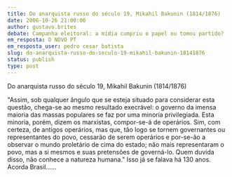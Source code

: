 ```yaml
---
title: Do anarquista russo do século 19, Mikahil Bakunin (1814/1876)
date: 2006-10-26 21:00:00
author: gustavo.brites
debate: Campanha eleitoral: a mídia cumpriu o papel ou tomou partido?
em_resposta: O NOVO PT
em_resposta_user: pedro cesar batista
slug: do-anarquista-russo-do-seculo-19-mikahil-bakunin-18141876
status: publish 
type: post
---
```


Do anarquista russo do século 19, Mikahil Bakunin (1814/1876)
 
"Assim, sob qualquer ângulo que se esteja situado para considerar esta questão, chega-se ao mesmo resultado execrável: o governo da imensa maioria das massas populares se faz por uma minoria privilegiada. Esta minoria, porém, dizem os marxistas, compor-se-á de operários. Sim, com certeza, de antigos operários, mas que, tão logo se tornem governantes ou representantes do povo, cessarão de serem operários e por-se-ão a observar o mundo proletário de cima do estado; não mais representaram o povo, mas a si mesmos e suas pretensões de governá-lo. Quem duvida disso, não conhece a natureza humana."
Isso já se falava há 130 anos.
Acorda Brasil......
